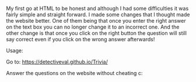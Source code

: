 My first go at HTML to be honest and although I had some difficulties it was fairly simple and straight forward. I made some changes that I thought made the website better. One of them being that once you enter the right answer on the text box you can no longer change it to an incorrect one. And the other change is that once you click on the right button the question will still say correct even if you click on the wrong answer afterwards!

Usage:

Go to: https://detectiveval.github.io/Trivia/


Answer the questions on the website without cheating c: 


